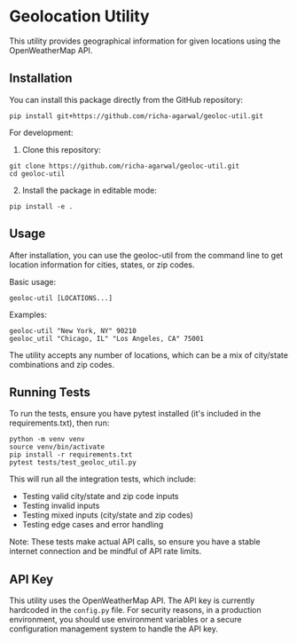 # Geolocation Utility

This utility provides geographical information for given locations using the OpenWeatherMap API.

## Installation

You can install this package directly from the GitHub repository:
```
pip install git+https://github.com/richa-agarwal/geoloc-util.git
```

For development:

1. Clone this repository:
```
git clone https://github.com/richa-agarwal/geoloc-util.git 
cd geoloc-util
```

2. Install the package in editable mode:
```
pip install -e .
```


## Usage

After installation, you can use the geoloc-util from the command line to get location information for cities, states, or zip codes.

Basic usage:
```
geoloc-util [LOCATIONS...]
```

Examples:
```
geoloc-util "New York, NY" 90210 
geoloc_util "Chicago, IL" "Los Angeles, CA" 75001
```

The utility accepts any number of locations, which can be a mix of city/state combinations and zip codes.

## Running Tests

To run the tests, ensure you have pytest installed (it's included in the requirements.txt), then run:

```
python -m venv venv
source venv/bin/activate    
pip install -r requirements.txt     
pytest tests/test_geoloc_util.py
```

This will run all the integration tests, which include:
- Testing valid city/state and zip code inputs
- Testing invalid inputs
- Testing mixed inputs (city/state and zip codes)
- Testing edge cases and error handling

Note: These tests make actual API calls, so ensure you have a stable internet connection and be mindful of API rate limits.

## API Key

This utility uses the OpenWeatherMap API. 
The API key is currently hardcoded in the `config.py` file. 
For security reasons, in a production environment, you should use environment variables or a secure configuration management system to handle the API key.

